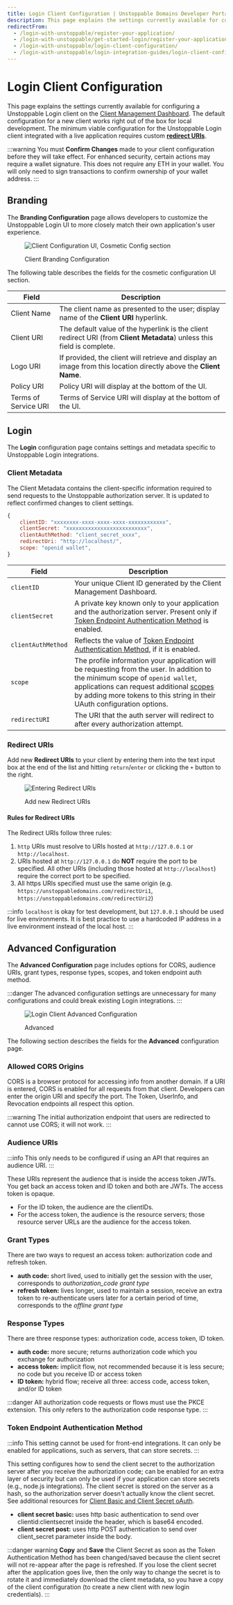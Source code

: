 ```yaml
---
title: Login Client Configuration | Unstoppable Domains Developer Portal
description: This page explains the settings currently available for configuring a Unstoppable Login client.
redirectFrom:
  - /login-with-unstoppable/register-your-application/
  - /login-with-unstoppable/get-started-login/register-your-application/
  - /login-with-unstoppable/login-client-configuration/
  - /login-with-unstoppable/login-integration-guides/login-client-configuration/
---
```


# Login Client Configuration

This page explains the settings currently available for configuring a Unstoppable Login client on the [Client Management Dashboard](https://dashboard.auth.unstoppabledomains.com). The default configuration for a new client works right out of the box for local development. The minimum viable configuration for the Unstoppable Login client integrated with a live application requires custom [**redirect URIs**](#redirect-uris).

:::warning
You must **Confirm Changes** made to your client configuration before they will take effect. For enhanced security, certain actions may require a wallet signature. This does not require any ETH in your wallet. You will only need to sign transactions to confirm ownership of your wallet address.
:::

## Branding

The **Branding Configuration** page allows developers to customize the Unstoppable Login UI to more closely match their own application's user experience.

<figure>

![Client Configuration UI, Cosmetic Config section](/images/login-client-config-branding.png "#width=50%")

<figcaption>Client Branding Configuration</figcaption>
</figure>

The following table describes the fields for the cosmetic configuration UI section.

| Field                | Description                                                                                                             |
| -------------------- | ----------------------------------------------------------------------------------------------------------------------- |
| Client Name          | The client name as presented to the user; display name of the **Client URI** hyperlink.                                 |
| Client URI           | The default value of the hyperlink is the client redirect URI (from **Client Metadata**) unless this field is complete. |
| Logo URI             | If provided, the client will retrieve and display an image from this location directly above the **Client Name**.       |
| Policy URI           | Policy URI will display at the bottom of the UI.                                                                        |
| Terms of Service URI | Terms of Service URI will display at the bottom of the UI.                                                              |

## Login

The **Login** configuration page contains settings and metadata specific to Unstoppable Login integrations.

### Client Metadata

The Client Metadata contains the client-specific information required to send requests to the Unstoppable authorization server. It is updated to reflect confirmed changes to client settings.

```javascript
{
    clientID: "xxxxxxxx-xxxx-xxxx-xxxx-xxxxxxxxxxxx",
    clientSecret: "xxxxxxxxxxxxxxxxxxxxxxxxxx",
    clientAuthMethod: "client_secret_xxxx",
    redirectUri: "http://localhost/",
    scope: "openid wallet",
}
```

| Field              | Description                                                                                                                                                                                                                                                                               |
| ------------------ | ----------------------------------------------------------------------------------------------------------------------------------------------------------------------------------------------------------------------------------------------------------------------------------------- |
| `clientID`         | Your unique Client ID generated by the Client Management Dashboard.                                                                                                                                                                                                                       |
| `clientSecret`     | A private key known only to your application and the authorization server. Present only if [Token Endpoint Authentication Method](#token-endpoint-authentication-method) is enabled.                                                                                                      |
| `clientAuthMethod` | Reflects the value of [Token Endpoint Authentication Method](#token-endpoint-authentication-method), if it is enabled.                                                                                                                                                                    |
| `scope`            | The profile information your application will be requesting from the user. In addition to the minimum scope of `openid wallet`, applications can request additional [scopes](/identity/guides/login-scopes.md) by adding more tokens to this string in their UAuth configuration options. |
| `redirectURI`      | The URI that the auth server will redirect to after every authorization attempt.                                                                                                                                                                                                          |

### Redirect URIs

Add new **Redirect URIs** to your client by entering them into the text input box at the end of the list and hitting `return`/`enter` or clicking the `+` button to the right.

<figure>

![Entering Redirect URIs](/images/login-enter-redirect-uris.gif "#width=70%")

<figcaption>Add new Redirect URIs</figcaption>
</figure>

#### Rules for Redirect URIs

The Redirect URIs follow three rules:

1. `http` URIs must resolve to URIs hosted at `http://127.0.0.1` or `http://localhost`.
2. URIs hosted at `http://127.0.0.1` do **NOT** require the port to be specified. All other URIs (including those hosted at `http://localhost`) require the correct port to be specified.
3. All https URIs specified must use the same origin (e.g. `https://unstoppabledomains.com/redirectUri1`, `https://unstoppabledomains.com/redirectUri2`)

:::info
`localhost` is okay for test development, but `127.0.0.1` should be used for live environments. It is best practice to use a hardcoded IP address in a live environment instead of the local host.
:::

## Advanced Configuration

The **Advanced Configuration** page includes options for CORS, audience URIs, grant types, response types, scopes, and token endpoint auth method.

:::danger
The advanced configuration settings are unnecessary for many configurations and could break existing Login integrations.
:::

<figure>

![Login Client Advanced Configuration](/images/login-client-advanced-config.png "#width=50%")

<figcaption>Advanced</figcaption>
</figure>

The following section describes the fields for the **Advanced** configuration page.

### Allowed CORS Origins

CORS is a browser protocol for accessing info from another domain. If a URI is entered, CORS is enabled for all requests from that client. Developers can enter the origin URI and specify the port. The Token, UserInfo, and Revocation endpoints all respect this option.

:::warning
The initial authorization endpoint that users are redirected to cannot use CORS; it will not work.
:::

### Audience URIs

:::info
This only needs to be configured if using an API that requires an audience URI.
:::

These URIs represent the audience that is inside the access token JWTs. You get back an access token and ID token and both are JWTs. The access token is opaque.

- For the ID token, the audience are the clientIDs.
- For the access token, the audience is the resource servers; those resource server URLs are the audience for the access token.

### Grant Types

There are two ways to request an access token: authorization code and refresh token.

- **auth code:** short lived, used to initially get the session with the user, corresponds to _authorization_code grant type_
- **refresh token:** lives longer, used to maintain a session, receive an extra token to re-authenticate users later for a certain period of time, corresponds to the _offline grant type_

### Response Types

There are three response types: authorization code, access token, ID token.

- **auth code:** more secure; returns authorization code which you exchange for authorization
- **access token:** implicit flow, not recommended because it is less secure; no code but you receive ID or access token
- **ID token:** hybrid flow; receive all three: access code, access token, and/or ID token

:::danger
All authorization code requests or flows must use the PKCE extension. This only refers to the authorization code response type.
:::

### Token Endpoint Authentication Method

:::info
This setting cannot be used for front-end integrations. It can only be enabled for applications, such as servers, that can store secrets.
:::

This setting configures how to send the client secret to the authorization server after you receive the authorization code; can be enabled for an extra layer of security but can only be used if your application can store secrets (e.g., node.js integrations). The client secret is stored on the server as a hash, so the authorization server doesn't actually know the client secret. See additional resources for [Client Basic and Client Secret oAuth](https://datatracker.ietf.org/doc/html/rfc6749#section-2.3.1).

- **client secret basic:** uses http basic authentication to send over clientid:clientsecret inside the header, which is base64 encoded.
- **client secret post:** uses http POST authentication to send over client_secret parameter inside the body.

:::danger warning
**Copy** and **Save** the Client Secret as soon as the Token Authentication Method has been changed/saved because the client secret will not re-appear after the page is refreshed. If you lose the client secret after the application goes live, then the only way to change the secret is to rotate it and immediately download the client metadata, so you have a copy of the client configuration (to create a new client with new login credentials).
:::

